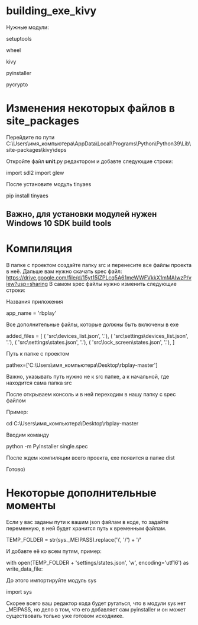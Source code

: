 # building_exe_kivy
Нужные модули:

setuptools

wheel

kivy

pyinstaller

pycrypto
# Изменения некоторых файлов в site_packages
Перейдите по пути C:\Users\имя_компьютера\AppData\Local\Programs\Python\Python39\Lib\site-packages\kivy\deps

Откройте файл __unit__.py редактором и добавте следующие строки:

import sdl2
import glew

После установите модуль tinyaes

pip install tinyaes
## Важно, для установки модулей нужен Windows 10 SDK build tools

# Компиляция
В папке с проектом создайте папку src и перенесите все файлы проекта в неё.
Дальше вам нужно скачать spec файл: https://drive.google.com/file/d/15yt15IZPLcq5A61meWWFVkkX1mMAIwzP/view?usp=sharing
В самом spec файлы нужно изменить следующие строки:

Названия приложения

app_name = 'rbplay'

Все дополнительные файлы, которые должны быть включены в exe

added_files = [
         ( 'src\\devices_list.json', '.'),
         ( 'src\\settings\\devices_list.json', '.'),
         ( 'src\\settings\\states.json', '.'),
         ( 'src\\lock_screen\\states.json', '.'),
         ] 
         
Путь к папке с проектом

pathex=['C:\\Users\\имя_компьютера\\Desktop\\rbplay-master']

Важно, указывать путь нужно не к src папке, а к начальной, где находится сама папка src

После открываем консоль и в ней переходим в нашу папку с spec файлом

Пример:

cd C:\\Users\\имя_компьютера\\Desktop\\rbplay-master

Вводим команду

python -m PyInstaller single.spec

После ждем компиляции всего проекта, exe появится в папке dist

Готово)
# Некоторые дополнительные моменты
Если у вас заданы пути к вашим json файлам в коде, то задайте переменную, в ней будет хранится путь к временным файлам.

TEMP_FOLDER = str(sys._MEIPASS).replace('\\', '/') + '/'

И добавте её ко всем путям, пример:

with open(TEMP_FOLDER + 'settings/states.json', 'w', encoding='utf16') as write_data_file:

До этого импортируйте модуль sys

import sys

Скорее всего ваш редактор кода будет ругаться, что в модули sys нет _MEIPASS, но дело в том, что его добавляет сам pyinstaller и он может существовать только уже готовом исходнике.
